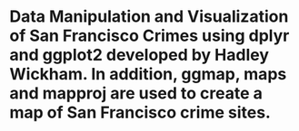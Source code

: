 # Data Manipulation and Visualization of San Francisco Crimes using dplyr and ggplot2 developed by Hadley Wickham. In addition, ggmap, maps and mapproj are used to create a map of San Francisco crime sites.
